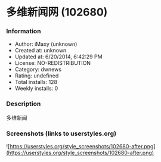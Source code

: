 # 多维新闻网 (102680)

### Information
- Author: iMaxy (unknown)
- Created at: unknown
- Updated at: 6/20/2014, 6:42:29 PM
- License: NO-REDISTRIBUTION
- Category: dwnews
- Rating: undefined
- Total installs: 128
- Weekly installs: 0


### Description
多维新闻


### Screenshots (links to userstyles.org)
![https://userstyles.org/style_screenshots/102680-after.png](https://userstyles.org/style_screenshots/102680-after.png)


